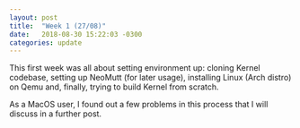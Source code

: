 ```yaml
---
layout: post
title:  "Week 1 (27/08)"
date:   2018-08-30 15:22:03 -0300
categories: update
---
```

This first week was all about setting environment up: cloning Kernel codebase, setting up NeoMutt (for later usage), installing Linux (Arch distro) on Qemu and, finally, trying to build Kernel from scratch.

As a MacOS user, I found out a few problems in this process that I will discuss in a further post.
